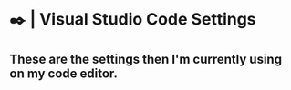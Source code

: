 # ✒️ | **Visual Studio Code Settings**
## These are the settings then I'm currently using on my code editor.
